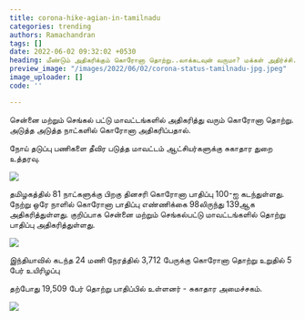 ```yaml
---
title: corona-hike-agian-in-tamilnadu
categories: trending
authors: Ramachandran
tags: []
date: 2022-06-02 09:32:02 +0530
heading: மீண்டும் அதிகரிக்கும் கொரோனா தொற்று..லாக்கடவுன் வருமா? மக்கள் அதிர்ச்சி..!
preview_image: "/images/2022/06/02/corona-status-tamilnadu-jpg.jpeg"
image_uploader: []
code: ''

---
```

சென்னை மற்றும் செங்கல் பட்டு மாவட்டங்களில் அதிகரித்து வரும் கொரோனா தொற்று. அடுத்த அடுத்த நாட்களில் கொரோனா அதிகரிப்பதால்.

நோய் தடுப்பு பணிகளை தீவிர படுத்த மாவட்டம் ஆட்சியர்களுக்கு சுகாதார துறை உத்தரவு.

![](/images/2022/06/02/corona-tamilnadu-3-webp.jpeg)

தமிழகத்தில் 81 நாட்களுக்கு பிறகு தினசரி கொரோனா பாதிப்பு 100-ஐ கடந்துள்ளது.  நேற்று ஒரே நாளில் கொரோனா பாதிப்பு எண்ணிக்கை 98லிருந்து 139ஆக அதிகரித்துள்ளது. குறிப்பாக சென்னை மற்றும் செங்கல்பட்டு மாவட்டங்களில் தொற்று பாதிப்பு அதிகரித்துள்ளது.  

![](/images/2022/06/02/corona-tamilnadu-1-webp.jpeg)

இந்தியாவில் கடந்த 24 மணி நேரத்தில் 3,712 பேருக்கு கொரோனா தொற்று உறுதில் 5 பேர் உயிரிழப்பு

தற்போது 19,509 பேர் தொற்று பாதிப்பில் உள்ளனர் - சுகாதார அமைச்சகம்.

![](/images/2022/06/02/corona-tamilnadu-2-jpg.jpeg)
